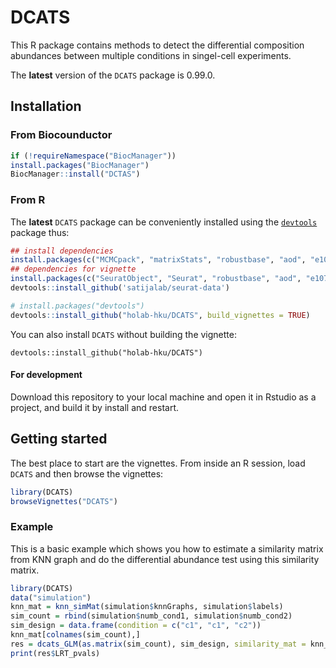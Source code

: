
<!-- README.md is generated from README.Rmd. Please edit that file -->

# DCATS

<!-- badges: start -->
<!-- badges: end -->

This R package contains methods to detect the differential composition
abundances between multiple conditions in singel-cell experiments.

The **latest** version of the `DCATS` package is 0.99.0.

## Installation

### From Biocounductor

``` r
if (!requireNamespace("BiocManager"))
install.packages("BiocManager")
BiocManager::install("DCTAS")
```

### From R

The **latest** `DCATS` package can be conveniently installed using the
[`devtools`](https://www.rstudio.com/products/rpackages/devtools/)
package thus:

``` r
## install dependencies
install.packages(c("MCMCpack", "matrixStats", "robustbase", "aod", "e1071"))
## dependencies for vignette
install.packages(c("SeuratObject", "Seurat", "robustbase", "aod", "e1071"))
devtools::install_github('satijalab/seurat-data')
```

``` r
# install.packages("devtools")
devtools::install_github("holab-hku/DCATS", build_vignettes = TRUE)
```

You can also install `DCATS` without building the vignette:

    devtools::install_github("holab-hku/DCATS")

#### For development

Download this repository to your local machine and open it in Rstudio as
a project, and build it by install and restart.

## Getting started

The best place to start are the vignettes. From inside an R session,
load `DCATS` and then browse the vignettes:

``` r
library(DCATS)
browseVignettes("DCATS")
```

### Example

This is a basic example which shows you how to estimate a similarity
matrix from KNN graph and do the differential abundance test using this
similarity matrix.

``` r
library(DCATS)
data("simulation")
knn_mat = knn_simMat(simulation$knnGraphs, simulation$labels)
sim_count = rbind(simulation$numb_cond1, simulation$numb_cond2)
sim_design = data.frame(condition = c("c1", "c1", "c2"))
knn_mat[colnames(sim_count),]
res = dcats_GLM(as.matrix(sim_count), sim_design, similarity_mat = knn_mat)
print(res$LRT_pvals)
```
